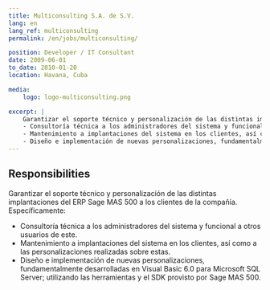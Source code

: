 ```yaml
---
title: Multiconsulting S.A. de S.V.
lang: en
lang_ref: multiconsulting
permalink: /en/jobs/multiconsulting/

position: Developer / IT Consultant
date: 2009-06-01
to_date: 2010-01-20
location: Havana, Cuba

media:
    logo: logo-multiconsulting.png

excerpt: |
    Garantizar el soporte técnico y personalización de las distintas implantaciones del ERP Sage MAS 500 a los clientes de la compañía. Específicamente:
    - Consultoría técnica a los administradores del sistema y funcional a otros usuarios de este.
    - Mantenimiento a implantaciones del sistema en los clientes, así como a las personalizaciones realizadas sobre estas.
    - Diseño e implementación de nuevas personalizaciones, fundamentalmente desarrolladas en Visual Basic 6.0 para Microsoft SQL Server; utilizando las herramientas y el SDK provisto por Sage MAS 500.
---
```


## Responsibilities

Garantizar el soporte técnico y personalización de las distintas implantaciones del ERP Sage MAS 500 a los clientes de la compañía. Específicamente:

- Consultoría técnica a los administradores del sistema y funcional a otros usuarios de este.
- Mantenimiento a implantaciones del sistema en los clientes, así como a las personalizaciones realizadas sobre estas.
- Diseño e implementación de nuevas personalizaciones, fundamentalmente desarrolladas en Visual Basic 6.0 para Microsoft SQL Server; utilizando las herramientas y el SDK provisto por Sage MAS 500.